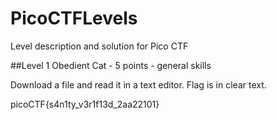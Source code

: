 # PicoCTFLevels
Level description and solution for Pico CTF

##Level 1
Obedient Cat - 5 points - general skills

Download a file and read it in a text editor. Flag is in clear text.

picoCTF{s4n1ty_v3r1f13d_2aa22101}
